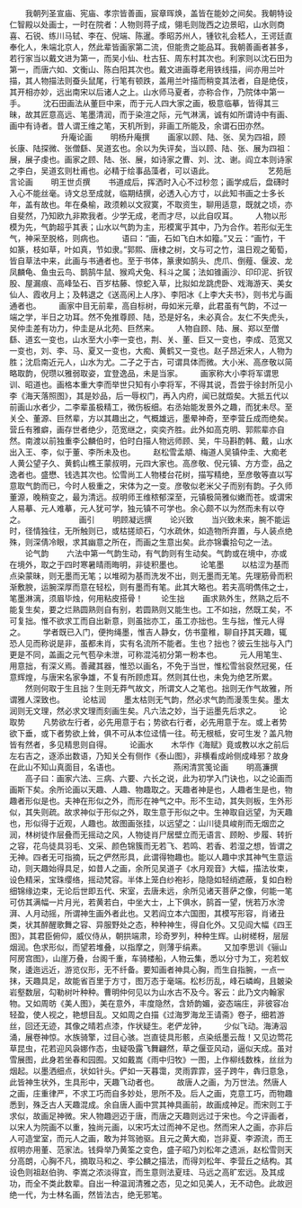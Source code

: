<!-- { "loadSidebar": true } -->
　　我朝列圣宣庙、宪庙、孝宗皆善画，宸章晖焕，盖皆在能妙之间矣。我朝特设仁智殿以处画士，一时在院者：人物则蒋子成，翎毛则陇西之边景昭，山水则商喜、石锐、练川马轼、李在、倪端、陈暹。季昭苏州人，锺钦礼会嵇人，王谔廷直奉化人，朱端北京人，然此辈皆画家第二流，但能贵之能品耳。我朝善画者甚多，若行家当以戴文进为第一，而吴小仙、杜古狂、周东村其次也。利家则以沈石田为第一，而唐六如、文衡山、陈白阳其次也。戴文进画尊老用铁线描，间亦用兰叶描，其人物描法则蚕头鼠尾，行笔有顿跌，盖用兰叶描而稍变其法者，自是绝伎，其开相亦妙，远出南宋以后诸人之上。山水师马夏者，亦称合作，乃院体中第一手。
　　沈石田画法从董巨中来，而于元人四大家之画，极意临摹，皆得其三昧，故其匠意高远、笔墨清润，而于染渲之际，元气淋漓，诚有如所谓诗中有画、画中有诗者。昔人谓王维之笔，天机所到，非画工所能及，余谓石田亦然。
　　
　　
　　升庵论画
　　明杨升庵撰
　　画家以顾、陆、张、吴为四祖，顾长康、陆探微、张僧繇、吴道玄也。余以为失评矣，当以顾、陆、张、展为四祖：展，展子虔也。画家之顾、陆、张、展，如诗家之曹、刘、沈、谢。阎立本则诗家之李白，吴道玄则杜甫也。必精于绘事品藻者，可以语此。
　　
　　
　　艺苑巵言论画
　　明王世贞撰
　　书道成后，挥洒时入心不过秒忽；画学成后，盘礴时入心不能丝毫。诗文总至成就，临期结撰，必透入心方寸，以此知书画之士多长年，盖有故也。年在桑榆，政须赖以文寂寞，不取资生，聊用适意，既就之顷，亦自斐然，乃知欧九非欺我者。少学无成，老而才尽，以此自叹耳。
　　人物以形模为先，气韵超乎其表；山水以气韵为主，形模寓乎其中，乃为合作。若形似无生气，神采至脱格，则病也。
　　语曰：“画，石如飞白木如籀。”又云：“画竹，干如篆，枝如草，叶如真，节如隶。”郭熙、唐棣之树，文与可之竹，温日观之葡萄，皆自草法中来，此画与书通者也。至于书体，篆隶如鹄头、虎爪、倒薤、偃波、龙凤麟龟、鱼虫云鸟、鹊鹄牛鼠、猴鸡犬兔、科斗之属；法如锥画沙、印印泥、折钗股、屋漏痕、高峰坠石、百岁枯藤、惊蛇入草，比拟如龙跳虎卧、戏海游天、美女仙人、霞收月上；及韩退之《送高闲上人序》、李阳冰《上李大夫书》，则书尤与画通者也。
　　画家中目无前辈，高自标树，毋如米元章，此君虽有气韵，不过一端之学，半日之功耳。然不免推尊顾、陆，恐是好名，未必真合。友仁不失虎头，吴仲圭差有功力，仲圭是从北苑、巨然来。
　　人物自顾、陆、展、郑以至僧繇、道玄一变也，山水至大小李一变也，荆、关、董、巨又一变也，李成、范宽又一变也，刘、李、马、夏又一变也，大痴、黄鹤又一变也。赵子昂近宋人，人物为胜；沈启南近元人，山水为尤。二子之于古，可谓具体而微。大小米、高彦敬以简略取韵，倪瓒以雅弱取姿，宜登逸品，未是当家。
　　画家称大小李将军谓思训、昭道也。画格本重大李而举世只知有小李将军，不得其说，吾尝于徐封所见小李《海天落照图》，其是妙品，后一辱权门，再入内府，闻已就燬矣。大抵五代以前画山水者少，二李辈虽极精工，微伤板细。右丞始能发景外之趣，而犹未尽。至关仝、董源、巨然辈，方以其趣出之，气概雄远，墨晕神奇，至李营丘成而绝矣。营丘有雅癖，画存世者绝少，范宽继之，奕奕齐胜。此外如高克明、郭熙辈亦自然。南渡以前独重李公麟伯时，伯时白描人物远师顾、吴，牛马斟酌韩、戴，山水出入王、李，似于董、李所未及也。
　　赵松雪孟頫、梅道人吴镇仲圭、大痴老人黄公望子久、黄鹤山樵王蒙叔明，元四大家也。高彦敬、倪元镇、方方壶，品之逸者也。盛懋、钱选其次也。忪雪尚工人物楼台花树，描写精绝，至彦敬等直以写意取气韵而已，今时人极重之，宋体为之一变。彦敬似老米父子而别有韵。子久师董源，晚稍变之，最为清远。叔明师王维秾郁深至，元镇极简雅似嫩而苍。或谓宋人易摹、元人难摹，元人犹可学，独元镇不可学也。余心颇不以为然而未有以夺之。
　　
　　
　　画引
　　明顾凝远撰
　　论兴致
　　当兴致未来，腕不能运时，径情独往，无所触则已，或枯搓顽石，勺水疏休，如造物所弃置，与人装点绝殊，则深倩冷眼，求其幽意之所在，而画之生意出矣。此亦锦囊拾句之一法。
　　论气韵
　　六法中第一气韵生动，有气韵则有生动矣。气韵或在境中，亦或在境外，取之于四时寒暑晴雨晦明，非徒积墨也。
　　论笔墨
　　以枯涩为基而点染蒙昧，则无墨而无笔；以堆砌为基而洗发不出，则无墨而无笔。先理筋骨而积渐敷腴，运腕深厚而意在轻松，则有墨而有笔。此其大略也。若夫高明儁伟之士，笔墨淋漓，须眉毕烛，何用粘皮搭骨！
　　论生拙
　　画求熟外生，然熟之后不能复生矣，要之烂熟圆熟则自有别，若圆熟则又能生也。工不如拙，然既工矣，不可复拙。惟不欲求工而自出新意，则虽拙亦工，虽工亦拙也。生与拙，惟元人得之。
　　学者既已入门，便拘绳墨，惟吉人静女，仿书童稚，聊自抒其天趣，辄恐人见而称说是非，虽都未肖，实有名流所不能者。生也？拙也？彼云生拙与入门更是不同，盖画之元气苞孕未泄，可称混沌初分第一粉本也。
　　元人用笔生、用意拙，有深义焉。善藏其器，惟恐以画名，不免于当世，惟松雪翁裒然冠冕，任意辉煌，与唐宋名家争雄，不复有所顾虑耳。然则其仕也，未免为绝艺所累。
　　然则何取于生且拙？生则无莽气故文，所谓文人之笔也。拙则无作气故雅，所谓雅人深致也。
　　论枯润
　　墨太枯则无气韵，然必求气韵而漫羡生矣。墨太润则无文理，然必求文理而刻画生矣。凡六法之妙，当于运墨先后求之。
　　论取势
　　凡势欲左行者，必先用意于右；势欲右行者，必先用意于左。或上者势欲下垂，或下者势欲上耸，俱不可从本位迳情一往。苟无根柢，安可生发？盖凡物皆有然者，多见精思则自得。
　　论画水
　　木华作《海赋》竟或教以水之前后左右吉之，逐添出数语，乃知关仝有侧作《泰山图》，非横看成岭侧成峰邪？故身在此山不知山真面目，名语也。
　　
　　
　　燕闲清赏笺论画
　　明高濂撰
　　高子曰：画家六法、三病、六要、六长之说，此为初学入门诀也，以之论画而画斯下矣。余所论画以天趣、人趣、物趣取之。天趣者神是也，人趣者生是也，物趣者形似是也。夫神在形似之外，而形在神气之中。形不生动，其失则板，生外形似，其失则疏。故求神似于形似之外，取生意于形似之中。生神取自远望，为天趣也，形似得于近观，人趣也。故图画张挂，以远望之：山川徒具峻削而无烟峦之润，林树徒作层叠而无摇动之风，人物徒肖尸居壁立而无语言、顾盼、步履、转折之容，花鸟徒具羽毛、文采、颜色锦簇而无若飞、若鸣、若香、若湿之想，皆谓之无神。四者无可指摘，玩之俨然形具，此谓得物趣也。能以人趣中求其神气生意运动，则天趣始得具足，如昔人之画，余所见吴道子《水月观音》大幅，描法妆束，设色精采，宝珠缨络，摇动梵容。半体上笼白纱袍衫，隐隐如轻绡遮蔽，复如白粉细锦缘边束，无论后世即五代、宋室，去唐未远，余所见诸天菩萨之像，何能一笔可仿其满幅一片月光，若黄若白，中坐大士，上下俱水，鹄首一望，恍若万水滂湃、人月动摇，所谓神生画外者此也。又若阎立本六国图，其模写形容，肖诸丑类，状其醉醒歌舞之容、异服野处之态，种种神生，得自化外。又见阎大幅《四王图》，其君臣俯仰，威仪侍从，朝拱端肃，珍奇罗列，种种生辉。山树槎枒，层层烟润。色求形似，而望若堆叠，以指摩之，则薄乎绢素。
　　又加李思训《骊山阿房宫图》，山崖万叠，台阁千重，车骑楼船，人物云集，悉以分寸为工，宛若蚁聚，逶迤远近，游览仪形，无不纤备。要知画者神具心胸，而生自指腕，一点一抹，天趣具足，故能省百里于方寸，图万态于毫端。松杉历乱，峰石嶙峋，且皴染岩壑数层，勾勒树叶种种。曹明仲何见以为山水古不及今。客云：此乃文内翰家物。又如周昉《美人图》，美在意外，丰度隐然，含娇韵媚，姿态端庄，非彼容冶轻盈，使人视之，艳想目乱。又如周之白描《过海罗海龙王请斋》卷子，细若游丝，回还无迹，其像之晴若点漆，作状疑生。老俨龙钟，
　　少似飞动。海涛泅涌，展卷神惊。水族骑擎，过目心骇。岂直徒具形骸，点染纸墨云哉！又见边莺花草昆虫，花若迎风袅娜作态，虫疑吸露飞舞翩然，草之偃亚风动，逼似天成。虽对雪展图，此身若坐春和园囿。又如戴嵩《雨中归牧》一图，上作柳线数株，丝丝为烟起。以墨洒细点，状如针头。俨如一天暮霭，灵雨霏霏，竖子跨牛，犇归意急，此皆神生状外，生具形中，天趣飞动者也。
　　故唐人之画，为万世法。然唐人之画，庄重律严，不求工巧而自多妙处，思所不及。后人之画，克意工巧，而物趣悉到，殊乏古人天趣混成。余自唐人画中赏其神具画前，故画成神足。而宋则工于求似，故画足神微。宋人物趣迥迈于唐，而唐之天趣则远过于宋也。今之评画者，以宋人为院画不以重，独尚元画，以宋巧太过而神不足也。然而宋人之画，亦非后人可造堂室，而元人之画，敢为并驾驰驱。且元之黄大痴，岂非夏、李源流，而王叔明亦用董、范家法。钱舜举乃黄筌之变色，盛子昭乃刘松年之遗派，赵松雪则天分高朗，心胸不凡，摘取马和之、李公麟之描法，而得刘松年、李营丘之结构。其设色则祖赵伯驹、李嵩之浓淡得宜，而生意则法夏珪、马远之高旷宏远。及其成功，而全不类此数辈。自出一种温润清雅之态，见之如见美人，无不动色。此故迥绝一代，为士林名画，然皆法古，绝无邪笔。
